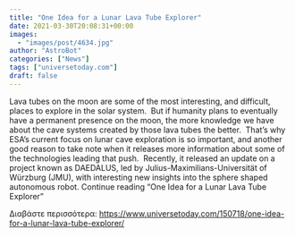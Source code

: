 ```yaml
---
title: "One Idea for a Lunar Lava Tube Explorer"
date: 2021-03-30T20:08:31+00:00
images:
  - "images/post/4634.jpg"
author: "AstroBot"
categories: ["News"]
tags: ["universetoday.com"]
draft: false
---
```


Lava tubes on the moon are some of the most interesting, and difficult, places to explore in the solar system.  But if humanity plans to eventually have a permanent presence on the moon, the more knowledge we have about the cave systems created by those lava tubes the better.   That’s why ESA’s current focus on lunar cave exploration is so important, and another good reason to take note when it releases more information about some of the technologies leading that push.  Recently, it released an update on a project known as DAEDALUS, led by Julius-Maximilians-Universität of Würzburg (JMU), with interesting new insights into the sphere shaped autonomous robot. Continue reading “One Idea for a Lunar Lava Tube Explorer” 

Διαβάστε περισσότερα: https://www.universetoday.com/150718/one-idea-for-a-lunar-lava-tube-explorer/
